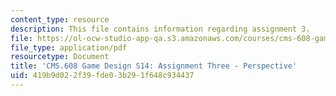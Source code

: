 ```yaml
---
content_type: resource
description: This file contains information regarding assignment 3.
file: https://ol-ocw-studio-app-qa.s3.amazonaws.com/courses/cms-608-game-design-spring-2014/419b9d022f39fde03b291f648c934437_MITCMS_608S14_AsigmentThre.pdf
file_type: application/pdf
resourcetype: Document
title: 'CMS.608 Game Design S14: Assignment Three - Perspective'
uid: 419b9d02-2f39-fde0-3b29-1f648c934437
---
```

